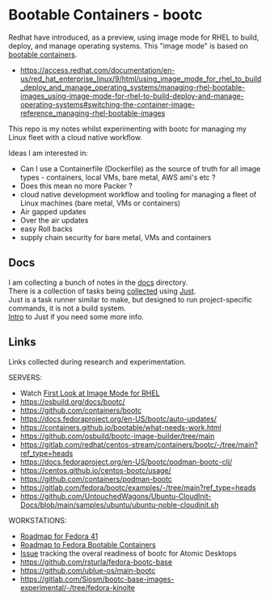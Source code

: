 # Bootable Containers - bootc

Redhat have introduced, as a preview, using image mode for RHEL to build,
deploy, and manage operating systems. This "image mode" is based on [bootable containers](https://containers.github.io/bootable/).

* https://access.redhat.com/documentation/en-us/red_hat_enterprise_linux/9/html/using_image_mode_for_rhel_to_build_deploy_and_manage_operating_systems/managing-rhel-bootable-images_using-image-mode-for-rhel-to-build-deploy-and-manage-operating-systems#switching-the-container-image-reference_managing-rhel-bootable-images

This repo is my notes whilst experimenting with bootc for managing my Linux fleet with a cloud native workflow.

Ideas I am interested in:

* Can I use a Containerfile (Dockerfile) as the source of truth for all image types - containers, local VMs, bare metal, AWS ami's etc ?
* Does this mean no more Packer ?
* cloud native development workflow and tooling for managing a fleet of Linux machines (bare metal, VMs or containers)
* Air gapped updates
* Over the air updates
* easy Roll backs
* supply chain security for bare metal, VMs and containers

## Docs

I am collecting a bunch of notes in the [docs](docs/) directory.  
There is a collection of tasks being [collected](justfile/) using [Just](https://just.systems/).  
Just is a task runner similar to make, but designed to run project-specific commands, it is not a build system.  
[Intro](https://universal-blue.discourse.group/t/introduction-to-just/42) to Just if you need some more info.

## Links

Links collected during research and experimentation.

SERVERS:

* Watch [First Look at Image Mode for RHEL](https://www.youtube.com/watch?v=QZDaTHyl1Sk)
* https://osbuild.org/docs/bootc/
* https://github.com/containers/bootc
* https://docs.fedoraproject.org/en-US/bootc/auto-updates/
* https://containers.github.io/bootable/what-needs-work.html
* https://github.com/osbuild/bootc-image-builder/tree/main
* https://gitlab.com/redhat/centos-stream/containers/bootc/-/tree/main?ref_type=heads
* https://docs.fedoraproject.org/en-US/bootc/podman-bootc-cli/
* https://centos.github.io/centos-bootc/usage/
* https://github.com/containers/podman-bootc
* https://gitlab.com/fedora/bootc/examples/-/tree/main?ref_type=heads
* https://github.com/UntouchedWagons/Ubuntu-CloudInit-Docs/blob/main/samples/ubuntu/ubuntu-noble-cloudinit.sh

WORKSTATIONS:

* [Roadmap for Fedora 41](https://gitlab.com/fedora/bootc/tracker/-/issues/11)
* [Roadmap to Fedora Bootable Containers](https://gitlab.com/fedora/ostree/sig/-/issues/26)
* [Issue](https://gitlab.com/Siosm/bootc-base-images-experimental/-/tree/fedora-kinoite) tracking the overal readiness of bootc for Atomic Desktops
* https://github.com/rsturla/fedora-bootc-base
* https://github.com/ublue-os/main-bootc
* https://gitlab.com/Siosm/bootc-base-images-experimental/-/tree/fedora-kinoite
